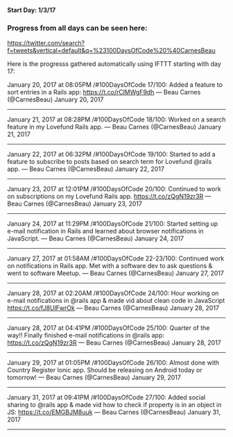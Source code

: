 **Start Day: 1/3/17**

### Progress from all days can be seen here:
https://twitter.com/search?f=tweets&vertical=default&q=%23100DaysOfCode%20%40CarnesBeau

Here is the progresss gathered automatically using IFTTT starting with day 17:

January 20, 2017 at 08:05PM
/#100DaysOfCode 17/100: Added a feature to sort entries in a Rails app:  https://t.co/rClMWgF9dh
— Beau Carnes (@CarnesBeau) January 20, 2017

- - - - -
January 21, 2017 at 08:28PM
/#100DaysOfCode 18/100: Worked on a search feature in my Lovefund Rails app.
— Beau Carnes (@CarnesBeau) January 21, 2017

- - - - -
January 22, 2017 at 06:32PM
/#100DaysOfCode 19/100: Started to add a feature to subscribe to posts based on search term for Lovefund @rails app.
— Beau Carnes (@CarnesBeau) January 22, 2017

- - - - -
January 23, 2017 at 12:01PM
/#100DaysOfCode 20/100: Continued to work on subscriptions on my Lovefund Rails app.  https://t.co/zQgN19zr3R
— Beau Carnes (@CarnesBeau) January 23, 2017

- - - - -
January 24, 2017 at 11:29PM
/#100DaysOfCode 21/100: Started setting up e-mail notification in Rails and learned about browser notifications in JavaScript.
— Beau Carnes (@CarnesBeau) January 24, 2017

- - - - -
January 27, 2017 at 01:58AM
/#100DaysOfCode 22-23/100: Continued work on notifications in Rails app. Met with a software dev to ask questions & went to software Meetup.
— Beau Carnes (@CarnesBeau) January 27, 2017

- - - - -
January 28, 2017 at 02:20AM
/#100DaysOfCode 24/100: Hour working on e-mail notifications in @rails app & made vid about clean code in JavaScript  https://t.co/fJ8UlFwrOk
— Beau Carnes (@CarnesBeau) January 28, 2017

- - - - -
January 28, 2017 at 04:41PM
/#100DaysOfCode 25/100: Quarter of the way!! Finally finished e-mail notifications in @rails app:  https://t.co/zQgN19zr3R
— Beau Carnes (@CarnesBeau) January 28, 2017

- - - - -
January 29, 2017 at 01:05PM
/#100DaysOfCode 26/100: Almost done with Country Register Ionic app. Should be releasing on Android today or tomorrow!
— Beau Carnes (@CarnesBeau) January 29, 2017

- - - - -
January 31, 2017 at 09:41PM
/#100DaysOfCode 27/100: Added social sharing to @rails app & made vid how to check if property is in an object in JS:  https://t.co/EMGBJM8uuk
— Beau Carnes (@CarnesBeau) January 31, 2017

- - - - -

